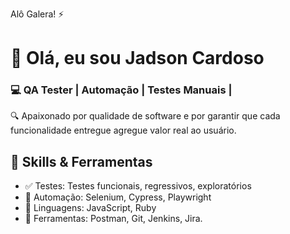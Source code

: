 Alô Galera! ⚡
# 👋 Olá, eu sou Jadson Cardoso  
### 💻 QA Tester | Automação | Testes Manuais |

🔍 Apaixonado por qualidade de software e por garantir que cada funcionalidade entregue agregue valor real ao usuário.

## 🚀 Skills & Ferramentas
- ✅ Testes: Testes funcionais, regressivos, exploratórios
- 🧪 Automação: Selenium, Cypress, Playwright
- 📜 Linguagens: JavaScript, Ruby
- 🔧 Ferramentas: Postman, Git, Jenkins, Jira. 

<!--
**JadsonCardoso/JadsonCardoso** is a ✨ _special_ ✨ repository because its `README.md` (this file) appears on your GitHub profile.

Here are some ideas to get you started:

- 🔭 I’m currently working on ...
- 🌱 I’m currently learning ...
- 👯 I’m looking to collaborate on ...
- 🤔 I’m looking for help with ...
- 💬 Ask me about ...
- 📫 How to reach me: ...
- 😄 Pronouns: ...
- ⚡ Fun fact: ...
-->
